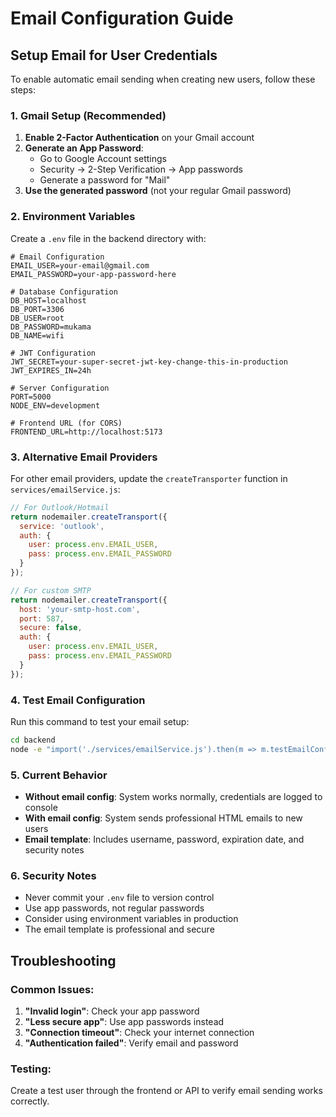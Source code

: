 # Email Configuration Guide

## Setup Email for User Credentials

To enable automatic email sending when creating new users, follow these steps:

### 1. Gmail Setup (Recommended)

1. **Enable 2-Factor Authentication** on your Gmail account
2. **Generate an App Password**:
   - Go to Google Account settings
   - Security → 2-Step Verification → App passwords
   - Generate a password for "Mail"
3. **Use the generated password** (not your regular Gmail password)

### 2. Environment Variables

Create a `.env` file in the backend directory with:

```env
# Email Configuration
EMAIL_USER=your-email@gmail.com
EMAIL_PASSWORD=your-app-password-here

# Database Configuration
DB_HOST=localhost
DB_PORT=3306
DB_USER=root
DB_PASSWORD=mukama
DB_NAME=wifi

# JWT Configuration
JWT_SECRET=your-super-secret-jwt-key-change-this-in-production
JWT_EXPIRES_IN=24h

# Server Configuration
PORT=5000
NODE_ENV=development

# Frontend URL (for CORS)
FRONTEND_URL=http://localhost:5173
```

### 3. Alternative Email Providers

For other email providers, update the `createTransporter` function in `services/emailService.js`:

```javascript
// For Outlook/Hotmail
return nodemailer.createTransport({
  service: 'outlook',
  auth: {
    user: process.env.EMAIL_USER,
    pass: process.env.EMAIL_PASSWORD
  }
});

// For custom SMTP
return nodemailer.createTransport({
  host: 'your-smtp-host.com',
  port: 587,
  secure: false,
  auth: {
    user: process.env.EMAIL_USER,
    pass: process.env.EMAIL_PASSWORD
  }
});
```

### 4. Test Email Configuration

Run this command to test your email setup:

```bash
cd backend
node -e "import('./services/emailService.js').then(m => m.testEmailConfig())"
```

### 5. Current Behavior

- **Without email config**: System works normally, credentials are logged to console
- **With email config**: System sends professional HTML emails to new users
- **Email template**: Includes username, password, expiration date, and security notes

### 6. Security Notes

- Never commit your `.env` file to version control
- Use app passwords, not regular passwords
- Consider using environment variables in production
- The email template is professional and secure

## Troubleshooting

### Common Issues:

1. **"Invalid login"**: Check your app password
2. **"Less secure app"**: Use app passwords instead
3. **"Connection timeout"**: Check your internet connection
4. **"Authentication failed"**: Verify email and password

### Testing:

Create a test user through the frontend or API to verify email sending works correctly. 